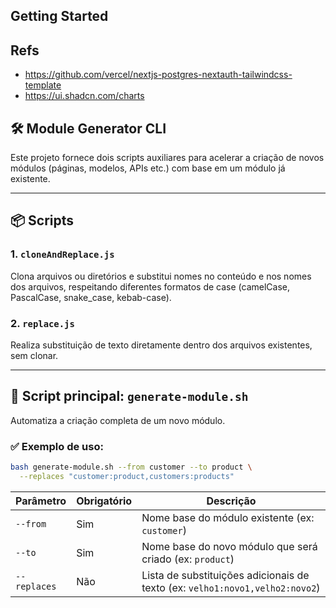 ## Getting Started

## Refs

- https://github.com/vercel/nextjs-postgres-nextauth-tailwindcss-template
- https://ui.shadcn.com/charts

## 🛠 Module Generator CLI

Este projeto fornece dois scripts auxiliares para acelerar a criação de novos módulos (páginas, modelos, APIs etc.) com base em um módulo já existente.

---

## 📦 Scripts

### 1. `cloneAndReplace.js`

Clona arquivos ou diretórios e substitui nomes no conteúdo e nos nomes dos arquivos, respeitando diferentes formatos de case (camelCase, PascalCase, snake_case, kebab-case).

### 2. `replace.js`

Realiza substituição de texto diretamente dentro dos arquivos existentes, sem clonar.

---

## 🚀 Script principal: `generate-module.sh`

Automatiza a criação completa de um novo módulo.

### ✅ Exemplo de uso:

```bash
bash generate-module.sh --from customer --to product \
  --replaces "customer:product,customers:products"
```

| Parâmetro    | Obrigatório | Descrição                                                                    |
| ------------ | ----------- | ---------------------------------------------------------------------------- |
| `--from`     | Sim         | Nome base do módulo existente (ex: `customer`)                               |
| `--to`       | Sim         | Nome base do novo módulo que será criado (ex: `product`)                     |
| `--replaces` | Não         | Lista de substituições adicionais de texto (ex: `velho1:novo1,velho2:novo2`) |
